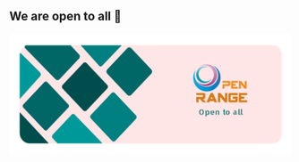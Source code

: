 ## We are open to all 👋

![alt text](https://github.com/Open-range-org/.github/blob/main/open-banner.png?raw=true)
